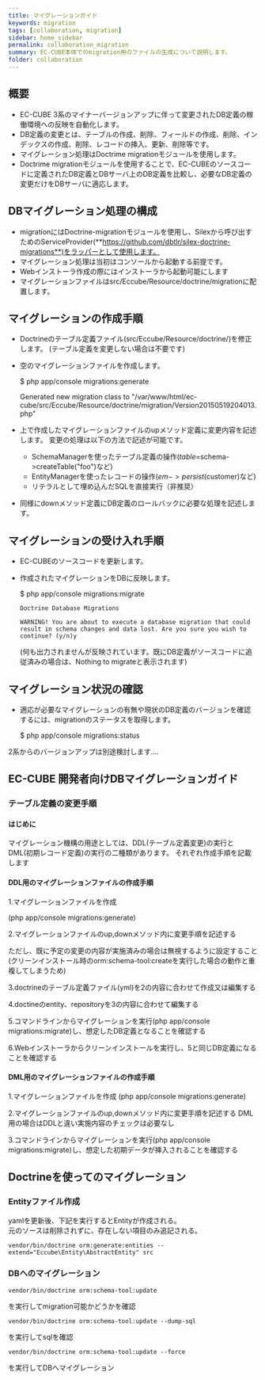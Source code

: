 ```yaml
---
title: マイグレーションガイド
keywords: migration
tags: [collaboration, migration]
sidebar: home_sidebar
permalink: collaboration_migration
summary: EC-CUBE本体でのmigration用のファイルの生成について説明します。
folder: collaboration
---
```


## 概要

 - EC-CUBE 3系のマイナーバージョンアップに伴って変更されたDB定義の稼働環境への反映を自動化します。
 - DB定義の変更とは、テーブルの作成、削除、フィールドの作成、削除、インデックスの作成、削除、レコードの挿入、更新、削除等です。
 - マイグレーション処理はDoctrime migrationモジュールを使用します。
 - Doctrime migrationモジュールを使用することで、EC-CUBEのソースコードに定義されたDB定義とDBサーバ上のDB定義を比較し、必要なDB定義の変更だけをDBサーバに適応します。

## DBマイグレーション処理の構成

 - migrationにはDoctrine-migrationモジュールを使用し、Silexから呼び出すためのServiceProvider(**https://github.com/dbtlr/silex-doctrine-migrations**)をラッパーとして使用します。
 - マイグレーション処理は当初はコンソールから起動する前提です。
 - Webインストーラ作成の際にはインストーラから起動可能にします
 - マイグレーションファイルはsrc/Eccube/Resource/doctrine/migrationに配置します。

## マイグレーションの作成手順

 - Doctrineのテーブル定義ファイル(src/Eccube/Resource/doctrine/)を修正します。
(テーブル定義を変更しない場合は不要です)

 - 空のマイグレーションファイルを作成します。

   $ php app/console migrations:generate

    Generated new migration class to "/var/www/html/ec-cube/src/Eccube/Resource/doctrine/migration/Version20150519204013.php"

 - 上で作成したマイグレーションファイルのupメソッド定義に変更内容を記述します。 変更の処理は以下の方法で記述が可能です。
   - SchemaManagerを使ったテーブル定義の操作($table=$schema->createTable("foo")など)
   - EntityManagerを使ったレコードの操作($em->persist($customer)など)
   - リテラルとして埋め込んだSQLを直接実行（非推奨）
 - 同様にdownメソッド定義にDB定義のロールバックに必要な処理を記述します。

## マイグレーションの受け入れ手順

 - EC-CUBEのソースコードを更新します。
 - 作成されたマイグレーションをDBに反映します。

   $ php app/console migrations:migrate

       Doctrine Database Migrations

       WARNING! You are about to execute a database migration that could result in schema changes and data lost. Are you sure you wish to continue? (y/n)y

   (何も出力されませんが反映されています。既にDB定義がソースコードに追従済みの場合は、Nothing to migrateと表示されます)

## マイグレーション状況の確認

 - 適応が必要なマイグレーションの有無や現状のDB定義のバージョンを確認するには、migrationのステータスを取得します。

   $ php app/console migrations:status

2系からのバージョンアップは別途検討します....

## EC-CUBE 開発者向けDBマイグレーションガイド

### テーブル定義の変更手順

#### はじめに
マイグレーション機構の用途としては、DDL(テーブル定義変更)の実行とDML(初期レコード定義)の実行の二種類があります。
それぞれ作成手順を記載します

#### DDL用のマイグレーションファイルの作成手順

1.マイグレーションファイルを作成

  (php app/console migrations:generate)

2.マイグレーションファイルのup,downメソッド内に変更手順を記述する

  ただし、既に予定の変更の内容が実施済みの場合は無視するように設定すること
  (クリーンインストール時のorm:schema-tool:createを実行した場合の動作と重複してしまうため)

<script src="http://gist-it.appspot.com/https://github.com/EC-CUBE/ec-cube.github.io/blob/master/Source/migration/DDLMigration.php"></script>

3.doctrineのテーブル定義ファイル(yml)を2の内容に合わせて作成又は編集する

4.doctineのentity、repositoryを3の内容に合わせて編集する

5.コマンドラインからマイグレーションを実行(php app/console migrations:migrate)し、想定したDB定義となることを確認する

6.Webインストーラからクリーンインストールを実行し、5と同じDB定義になることを確認する


#### DML用のマイグレーションファイルの作成手順

1.マイグレーションファイルを作成
  (php app/console migrations:generate)

2.マイグレーションファイルのup,downメソッド内に変更手順を記述する
  DML用の場合はDDLと違い実施内容のチェックは必要なし

<script src="https://github.com/EC-CUBE/ec-cube.github.io/blob/master/Source/migration/DMLMigration.php"></script>

3.コマンドラインからマイグレーションを実行(php app/console migrations:migrate)し、想定した初期データが挿入されることを確認する


## Doctrineを使ってのマイグレーション

### Entityファイル作成

yamlを更新後、下記を実行するとEntityが作成される。  
元のソースは削除されずに、存在しない項目のみ追記される。  

```
vendor/bin/doctrine orm:generate:entities --extend="Eccube\Entity\AbstractEntity" src
```

### DBへのマイグレーション

```
vendor/bin/doctrine orm:schema-tool:update
```

を実行してmigration可能かどうかを確認

```
vendor/bin/doctrine orm:schema-tool:update --dump-sql
```

を実行してsqlを確認

```
vendor/bin/doctrine orm:schema-tool:update --force
```

を実行してDBへマイグレーション
